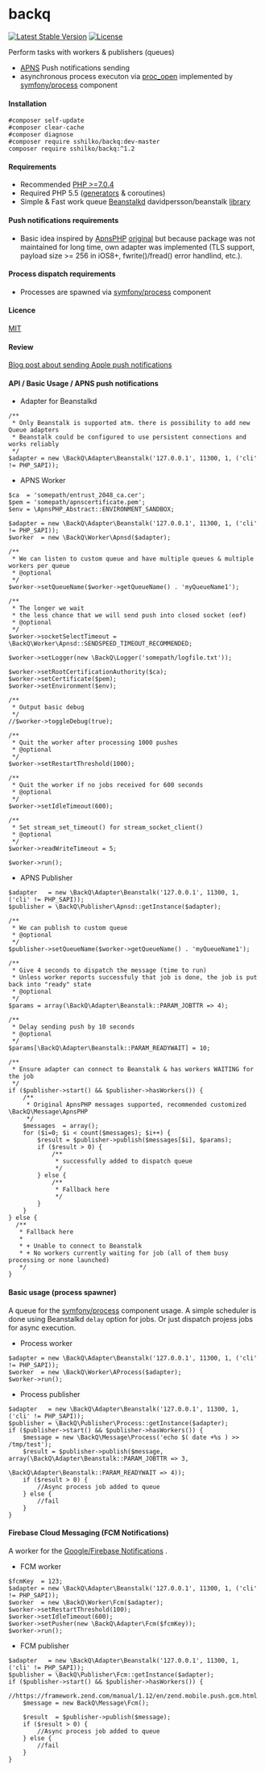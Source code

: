 backq
=====

[![Latest Stable Version](https://poser.pugx.org/sshilko/backq/v/stable)](https://packagist.org/packages/sshilko/backq)
[![License](https://poser.pugx.org/sshilko/backq/license)](https://packagist.org/packages/sshilko/backq)

Perform tasks with workers &amp; publishers (queues)

* [APNS](https://developer.apple.com/library/ios/documentation/NetworkingInternet/Conceptual/RemoteNotificationsPG/Chapters/ApplePushService.html#//apple_ref/doc/uid/TP40008194-CH100-SW9) Push notifications sending
* asynchronous process executon via [proc_open](http://php.net/manual/en/function.proc-open.php) implemented by [symfony/process](http://symfony.com/doc/current/components/process.html) component

#### Installation
```
#composer self-update
#composer clear-cache
#composer diagnose
#composer require sshilko/backq:dev-master
composer require sshilko/backq:^1.2
```

#### Requirements

* Recommended [PHP >=7.0.4](https://launchpad.net/~ondrej/+archive/ubuntu/php)
* Required PHP 5.5 ([generators](http://php.net/manual/en/language.generators.overview.php) & coroutines)
* Simple & Fast work queue [Beanstalkd](https://github.com/kr/beanstalkd/blob/master/doc/protocol.txt) davidpersson/beanstalk [library](https://github.com/davidpersson/beanstalk)

#### Push notifications requirements

* Basic idea inspired by [ApnsPHP](https://packagist.org/packages/duccio/apns-php) [original](https://code.google.com/archive/p/apns-php/) but because package was not maintained for long time, own adapter was implemented (TLS support, payload size >= 256 in iOS8+, fwrite()/fread() error handlind, etc.).

#### Process dispatch requirements
 
* Processes are spawned via [symfony/process](http://symfony.com/doc/current/components/process.html) component
  
#### Licence
[MIT](http://opensource.org/licenses/MIT)

#### Review

[Blog post about sending Apple push notifications](http://moar.sshilko.com/2014/09/09/APNS-Workers/) 

#### API / Basic Usage / APNS push notifications

* Adapter for Beanstalkd
```
/**
 * Only Beanstalk is supported atm. there is possibility to add new Queue adapters
 * Beanstalk could be configured to use persistent connections and works reliably
 */ 
$adapter = new \BackQ\Adapter\Beanstalk('127.0.0.1', 11300, 1, ('cli' != PHP_SAPI));
```

* APNS Worker

```
$ca  = 'somepath/entrust_2048_ca.cer';
$pem = 'somepath/apnscertificate.pem';
$env = \ApnsPHP_Abstract::ENVIRONMENT_SANDBOX;

$adapter = new \BackQ\Adapter\Beanstalk('127.0.0.1', 11300, 1, ('cli' != PHP_SAPI));
$worker  = new \BackQ\Worker\Apnsd($adapter);

/**
 * We can listen to custom queue and have multiple queues & multiple workers per queue
 * @optional
 */
$worker->setQueueName($worker->getQueueName() . 'myQueueName1');

/**
 * The longer we wait
 * the less chance that we will send push into closed socket (eof)
 * @optional
 */
$worker->socketSelectTimeout = \BackQ\Worker\Apnsd::SENDSPEED_TIMEOUT_RECOMMENDED;

$worker->setLogger(new \BackQ\Logger('somepath/logfile.txt'));

$worker->setRootCertificationAuthority($ca);
$worker->setCertificate($pem);
$worker->setEnvironment($env);

/**
 * Output basic debug
 */
//$worker->toggleDebug(true);

/**
 * Quit the worker after processing 1000 pushes
 * @optional
 */
$worker->setRestartThreshold(1000);

/**
 * Quit the worker if no jobs received for 600 seconds
 * @optional
 */
$worker->setIdleTimeout(600);

/**
 * Set stream_set_timeout() for stream_socket_client()
 * @optional
 */
$worker->readWriteTimeout = 5;

$worker->run();
```

* APNS Publisher

```
$adapter   = new \BackQ\Adapter\Beanstalk('127.0.0.1', 11300, 1, ('cli' != PHP_SAPI));
$publisher = \BackQ\Publisher\Apnsd::getInstance($adapter);

/**
 * We can publish to custom queue
 * @optional
 */
$publisher->setQueueName($worker->getQueueName() . 'myQueueName1');

/**
 * Give 4 seconds to dispatch the message (time to run)
 * Unless worker reports successfuly that job is done, the job is put back into "ready" state
 * @optional
 */
$params = array(\BackQ\Adapter\Beanstalk::PARAM_JOBTTR => 4);

/**
 * Delay sending push by 10 seconds
 * @optional
 */
$params[\BackQ\Adapter\Beanstalk::PARAM_READYWAIT] = 10;

/**
 * Ensure adapter can connect to Beanstalk & has workers WAITING for the job
 */
if ($publisher->start() && $publisher->hasWorkers()) {
    /**
     * Original ApnsPHP messages supported, recommended customized \BackQ\Message\ApnsPHP
     */
    $messages  = array();
    for ($i=0; $i < count($messages); $i++) {
        $result = $publisher->publish($messages[$i], $params);
        if ($result > 0) {
            /**
             * successfully added to dispatch queue
             */
        } else {
            /**
             * Fallback here
             */
        }
    }
} else {
  /**
   * Fallback here
   * 
   * + Unable to connect to Beanstalk 
   * + No workers currently waiting for job (all of them busy processing or none launched)
   */
}
```

#### Basic usage (process spawner)

A queue for the [symfony/process](http://symfony.com/doc/current/components/process.html) component usage.
A simple scheduler is done using Beanstalkd `delay` option for jobs. Or just dispatch projess jobs for async execution.

* Process worker

```
$adapter = new \BackQ\Adapter\Beanstalk('127.0.0.1', 11300, 1, ('cli' != PHP_SAPI));
$worker  = new \BackQ\Worker\AProcess($adapter);
$worker->run();
```

* Process publisher

```
$adapter   = new \BackQ\Adapter\Beanstalk('127.0.0.1', 11300, 1, ('cli' != PHP_SAPI));
$publisher = \BackQ\Publisher\Process::getInstance($adapter);
if ($publisher->start() && $publisher->hasWorkers()) {
    $message = new \BackQ\Message\Process('echo $( date +%s ) >> /tmp/test');
    $result = $publisher->publish($message, array(\BackQ\Adapter\Beanstalk::PARAM_JOBTTR => 3,
                                                  \BackQ\Adapter\Beanstalk::PARAM_READYWAIT => 4));
    if ($result > 0) {
        //Async process job added to queue
    } else {
        //fail
    }
}
```

#### Firebase Cloud Messaging (FCM Notifications)

A worker for the [Google/Firebase Notifications](https://firebase.google.com/docs/cloud-messaging/) .

* FCM worker

```
$fcmKey  = 123;
$adapter = new \BackQ\Adapter\Beanstalk('127.0.0.1', 11300, 1, ('cli' != PHP_SAPI));
$worker  = new \BackQ\Worker\Fcm($adapter);
$worker->setRestartThreshold(100);
$worker->setIdleTimeout(600);
$worker->setPusher(new \BackQ\Adapter\Fcm($fcmKey));
$worker->run();
```

* FCM publisher

```
$adapter   = new \BackQ\Adapter\Beanstalk('127.0.0.1', 11300, 1, ('cli' != PHP_SAPI));
$publisher = \BackQ\Publisher\Fcm::getInstance($adapter);
if ($publisher->start() && $publisher->hasWorkers()) {
    //https://framework.zend.com/manual/1.12/en/zend.mobile.push.gcm.html
    $message = new BackQ\Message\Fcm();
    
    $result  = $publisher->publish($message);
    if ($result > 0) {
        //Async process job added to queue
    } else {
        //fail
    }
}
```


